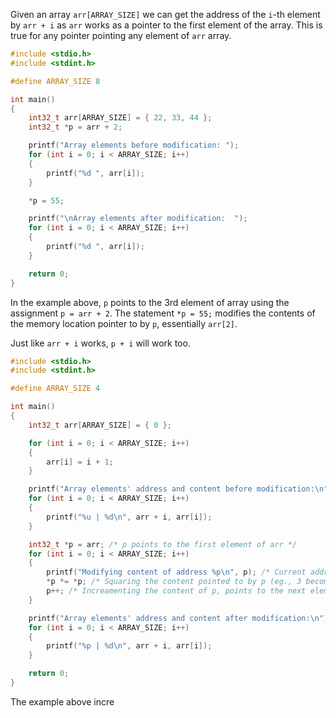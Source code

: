 Given an array `arr[ARRAY_SIZE]` we can get the address of the `i`-th element by `arr + i` as `arr` works as a pointer to the first element of the array. This is true for any pointer pointing any element of `arr` array.

```C runnable
#include <stdio.h>
#include <stdint.h>

#define ARRAY_SIZE 8

int main()
{
	int32_t arr[ARRAY_SIZE] = { 22, 33, 44 };
	int32_t *p = arr + 2;

	printf("Array elements before modification: ");
	for (int i = 0; i < ARRAY_SIZE; i++)
	{
		printf("%d ", arr[i]);
	}

	*p = 55;

	printf("\nArray elements after modification:  ");
	for (int i = 0; i < ARRAY_SIZE; i++)
	{
		printf("%d ", arr[i]);
	}

	return 0;
}
```

In the example above, `p` points to the 3rd element of array using the assignment `p = arr + 2`. The statement `*p = 55;` modifies the contents of the memory location pointer to by `p`, essentially `arr[2]`.

Just like `arr + i` works, `p + i` will work too.

```C runnable
#include <stdio.h>
#include <stdint.h>

#define ARRAY_SIZE 4

int main()
{
	int32_t arr[ARRAY_SIZE] = { 0 };

	for (int i = 0; i < ARRAY_SIZE; i++)
	{
		arr[i] = i + 1;
	}

	printf("Array elements' address and content before modification:\n");
	for (int i = 0; i < ARRAY_SIZE; i++)
	{
		printf("%u | %d\n", arr + i, arr[i]);
	}

	int32_t *p = arr; /* p points to the first element of arr */
	for (int i = 0; i < ARRAY_SIZE; i++)
	{
		printf("Modifying content of address %p\n", p); /* Current address p is holding */
		*p *= *p; /* Squaring the content pointed to by p (eg., 3 becomes 9) */
		p++; /* Increamenting the content of p, points to the next element of the array */
	}

	printf("Array elements' address and content after modification:\n");
	for (int i = 0; i < ARRAY_SIZE; i++)
	{
		printf("%p | %d\n", arr + i, arr[i]);
	}

	return 0;
}
```

The example above incre
